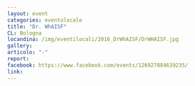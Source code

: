 ```yaml
---
layout: event
categories: eventolocale
title: "Dr. WhAISF"
CL: Bologna
locandina: /img/eventilocali/2016_DrWhAISF/DrWHAISF.jpg
gallery:
articolo: "-"
report:
facebook: https://www.facebook.com/events/126927884639235/
link: 
---
```


